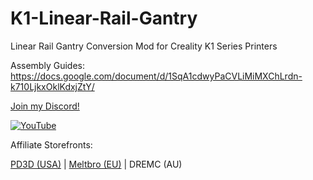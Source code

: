 # K1-Linear-Rail-Gantry

Linear Rail Gantry Conversion Mod for Creality K1 Series Printers

Assembly Guides: https://docs.google.com/document/d/1SqA1cdwyPaCVLiMiMXChLrdn-k710LjkxOklKdxjZtY/

[Join my Discord!](https://discord.gg/gRDr2ggNuM)

[![YouTube](http://i.ytimg.com/vi/lZPC6AAUhGk/hqdefault.jpg)](https://www.youtube.com/watch?v=lZPC6AAUhGk)

Affiliate Storefronts:

[PD3D (USA)](https://peedee3d.com/collections/all-products/products/linear-rail-gantry-kit-for-k1-series-by-bootycall-jones)  |  [Meltbro (EU)](https://meltbro.de/linear-rail-gantry-conversion-mod-fuer-creality-k1-k1c-k1-max-by-bootycall-jones-tlace17-schiene-upgrade.html) |  DREMC (AU)

